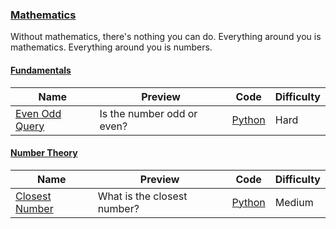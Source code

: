 
### [Mathematics](https://www.hackerrank.com/domains/mathematics)
Without mathematics, there's nothing you can do. Everything around you is mathematics. Everything around you is numbers.


#### [Fundamentals](https://www.hackerrank.com/domains/mathematics/fundamentals)

Name | Preview | Code | Difficulty
---- | ------- | ---- | ----------
[Even Odd Query](https://www.hackerrank.com/challenges/even-odd-query)|Is the number odd or even?|[Python](even-odd-query.py)|Hard

#### [Number Theory](https://www.hackerrank.com/domains/mathematics/number-theory)

Name | Preview | Code | Difficulty
---- | ------- | ---- | ----------
[Closest Number](https://www.hackerrank.com/challenges/closest-number)|What is the closest number?|[Python](closest-number.py)|Medium

